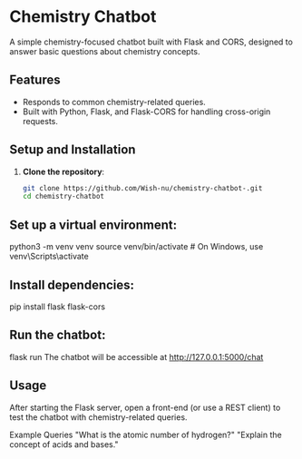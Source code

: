 # Chemistry Chatbot

A simple chemistry-focused chatbot built with Flask and CORS, designed to answer basic questions about chemistry concepts.

## Features
- Responds to common chemistry-related queries.
- Built with Python, Flask, and Flask-CORS for handling cross-origin requests.

## Setup and Installation
1. **Clone the repository**:
   ```bash
   git clone https://github.com/Wish-nu/chemistry-chatbot-.git
   cd chemistry-chatbot
## Set up a virtual environment:
python3 -m venv venv
source venv/bin/activate  # On Windows, use venv\Scripts\activate

## Install dependencies:
pip install flask flask-cors

## Run the chatbot:
flask run
The chatbot will be accessible at http://127.0.0.1:5000/chat

## Usage
After starting the Flask server, open a front-end (or use a REST client) to test the chatbot with chemistry-related queries.

Example Queries
"What is the atomic number of hydrogen?"
"Explain the concept of acids and bases."
